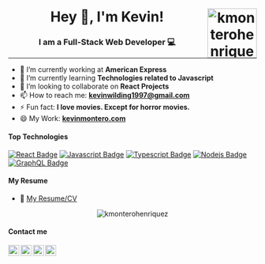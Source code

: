 <h1 align="center"> 
  Hey 👋, I'm Kevin!  
  <img align="right" alt="kmonterohenriquez | cover" width="100px" src="https://kevinmontero.com/static/media/my_logo.e70af071.png"/>
</h1>
<h3 align="center">I am a Full-Stack Web Developer 💻</h3> 
<hr/>

- 🔭 I’m currently working at **American Express**
- 🌱 I’m currently learning **Technologies related to Javascript**
- 👯 I’m looking to collaborate on **React  Projects**
- 📫 How to reach me: **kevinwilding1997@gmail.com**
- ⚡ Fun fact:  **I love movies. Except for horror movies.**
- 😄 My Work:  <a target="_blank" href="https://kevinmontero.com/">**kevinmontero.com**</a>

#### Top Technologies

<!-- TODO: Make technologies links takes you to repositories -->

[![React Badge](https://img.shields.io/badge/-React-61DBFB?style=for-the-badge&labelColor=black&logo=react&logoColor=61DBFB)](#) 
[![Javascript Badge](https://img.shields.io/badge/-Javascript-F0DB4F?style=for-the-badge&labelColor=black&logo=javascript&logoColor=F0DB4F)](#) 
[![Typescript Badge](https://img.shields.io/badge/-Typescript-007acc?style=for-the-badge&labelColor=black&logo=typescript&logoColor=007acc)](#) 
[![Nodejs Badge](https://img.shields.io/badge/-Nodejs-3C873A?style=for-the-badge&labelColor=black&logo=node.js&logoColor=3C873A)](#) 
[![GraphQL Badge](https://img.shields.io/badge/-GraphQl-e535ab?style=for-the-badge&labelColor=black&logo=node.js&logoColor=e535ab)](#)

#### My Resume
- :paperclip: [My Resume/CV](https://drive.google.com/file/d/1f1_AQyiWqw7E3UYmk0Wp5D7PVeNbCPqI/view?usp=sharing)

<p align="center"><img src="https://github-readme-stats.vercel.app/api?username=kmonterohenriquez&show_icons=true" alt="kmonterohenriquez" /></p>

<h4>Contact me</h4>

[<img align="left" alt="Kmonterohenriquez | portfolio" width="22px" src="https://www.flaticon.com/svg/static/icons/svg/814/814513.svg" />](https://kevinmontero.com/)
[<img align="left" alt="Kmonterohenriquez | email" width="22px" src="https://www.flaticon.com/svg/static/icons/svg/732/732200.svg" />](mailto:kevinwilding1997@gmail.com)
[<img align="left" alt="Kmonterohenriquez | LinkedIn" width="22px" src="https://www.flaticon.com/svg/static/icons/svg/174/174857.svg" />](https://www.linkedin.com/in/kevin-montero/)
[<img align="left" alt="Kmonterohenriquez | Instagram" width="22px" src="https://www.flaticon.com/svg/static/icons/svg/1384/1384063.svg" />](https://www.instagram.com/kevinwmh/)



<!--- 🤔 I’m looking for help with ...
- 💬 Ask me about ... -->
